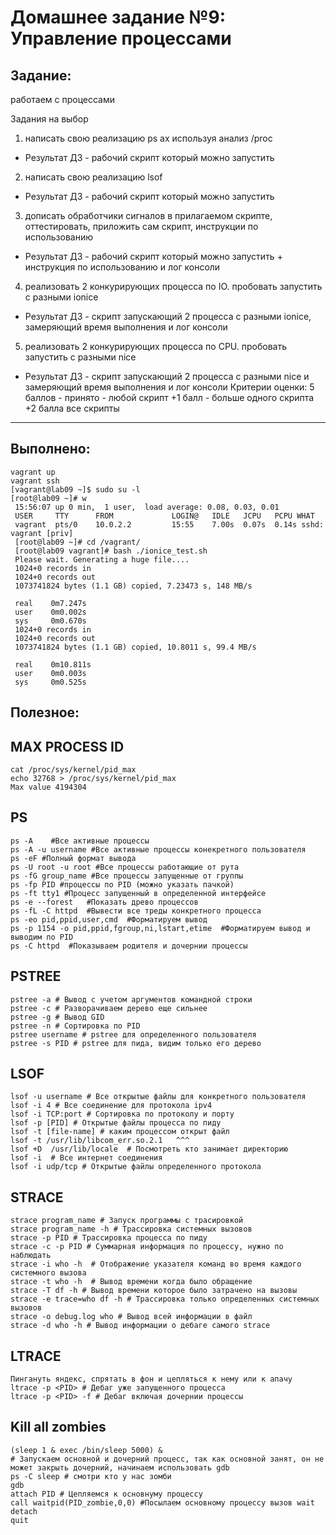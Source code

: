 # **Домашнее задание №9: Управление процессами**

## **Задание:**

работаем с процессами

Задания на выбор
1) написать свою реализацию ps ax используя анализ /proc
- Результат ДЗ - рабочий скрипт который можно запустить
2) написать свою реализацию lsof
- Результат ДЗ - рабочий скрипт который можно запустить
3) дописать обработчики сигналов в прилагаемом скрипте, оттестировать, приложить сам скрипт, инструкции по использованию
- Результат ДЗ - рабочий скрипт который можно запустить + инструкция по использованию и лог консоли
4) реализовать 2 конкурирующих процесса по IO. пробовать запустить с разными ionice
- Результат ДЗ - скрипт запускающий 2 процесса с разными ionice, замеряющий время выполнения и лог консоли
5) реализовать 2 конкурирующих процесса по CPU. пробовать запустить с разными nice
- Результат ДЗ - скрипт запускающий 2 процесса с разными nice и замеряющий время выполнения и лог консоли
Критерии оценки: 5 баллов - принято - любой скрипт
+1 балл - больше одного скрипта
+2 балла все скрипты

---

## **Выполнено:**

```
vagrant up
vagrant ssh
[vagrant@lab09 ~]$ sudo su -l
[root@lab09 ~]# w
 15:56:07 up 0 min,  1 user,  load average: 0.08, 0.03, 0.01
 USER     TTY      FROM             LOGIN@   IDLE   JCPU   PCPU WHAT
 vagrant  pts/0    10.0.2.2         15:55    7.00s  0.07s  0.14s sshd: vagrant [priv]
 [root@lab09 ~]# cd /vagrant/
 [root@lab09 vagrant]# bash ./ionice_test.sh
 Please wait. Generating a huge file....
 1024+0 records in
 1024+0 records out
 1073741824 bytes (1.1 GB) copied, 7.23473 s, 148 MB/s
 
 real    0m7.247s
 user    0m0.002s
 sys     0m0.670s
 1024+0 records in
 1024+0 records out
 1073741824 bytes (1.1 GB) copied, 10.8011 s, 99.4 MB/s
 
 real    0m10.811s
 user    0m0.003s
 sys     0m0.525s
```

## **Полезное:**

## MAX PROCESS ID

```
cat /proc/sys/kernel/pid_max
echo 32768 > /proc/sys/kernel/pid_max
Max value 4194304
```

## PS

```
ps -A    #Все активные процессы  
ps -A -u username #Все активные процессы конекретного пользователя  
ps -eF #Полный формат вывода  
ps -U root -u root #Все процессы работающие от рута  
ps -fG group_name #Все процессы запущенные от группы  
ps -fp PID #процессы по PID (можно указать пачкой)  
ps -ft tty1 #Процесс запущенный в определенной интерфейсе  
ps -e --forest   #Показать древо процессов  
ps -fL -C httpd  #Вывести все треды конкретного процесса  
ps -eo pid,ppid,user,cmd  #Форматируем вывод  
ps -p 1154 -o pid,ppid,fgroup,ni,lstart,etime  #Форматируем вывод и выводим по PID  
ps -C httpd  #Показываем родителя и дочернии процессы   
```

## PSTREE

```
pstree -a # Вывод с учетом аргументов командной строки  
pstree -c # Разворачиваем дерево еще сильнее
pstree -g # Вывод GID
pstree -n # Сортировка по PID
pstree username # pstree для определенного пользователя
pstree -s PID # pstree для пида, видим только его дерево
```

## LSOF

```
lsof -u username # Все открытые файлы для конкретного пользователя
lsof -i 4 # Все соединение для протокола ipv4
lsof -i TCP:port # Сортировка по протоколу и порту
lsof -p [PID] # Открытые файлы процесса по пиду
lsof -t [file-name] # каким процессом открыт файл
lsof -t /usr/lib/libcom_err.so.2.1   ^^^
lsof +D  /usr/lib/locale  # Посмотреть кто занимает директорию
lsof -i  # Все интернет соединения
lsof -i udp/tcp # Открытые файлы определенного протокола
```

## STRACE

```
strace program_name # Запуск программы с трасировкой
strace program_name -h # Трассировка системных вызовов
strace -p PID # Трассировка процесса по пиду
strace -c -p PID # Суммарная информация по процессу, нужно по наблюдать
strace -i who -h  # Отображение указателя команд во время каждого системного вызова
strace -t who -h  # Вывод времени когда было обращение
strace -T df -h # Вывод времени которое было затрачено на вызовы
strace -e trace=who df -h # Трассировка только определенных системных вызовов
strace -o debug.log who # Вывод всей информации в файл
strace -d who -h # Вывод информации о дебаге самого strace
```

## LTRACE

```
Пингануть яндекс, спрятать в фон и цепляться к нему или к апачу
ltrace -p <PID> # Дебаг уже запущенного процесса
ltrace -p <PID> -f # Дебаг включая дочернии процессы

```

## Kill all zombies

```
(sleep 1 & exec /bin/sleep 5000) &
# Запускаем основной и дочерний процесс, так как основной занят, он не может закрыть дочерний, начинаем использовать gdb
ps -C sleep # смотри кто у нас зомби
gdb
attach PID # Цепляемся к основнуму процессу
call waitpid(PID_zombie,0,0) #Посылаем основному процессу вызов wait
detach
quit
```